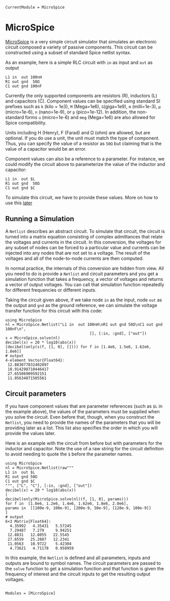 ```@meta
CurrentModule = MicroSpice
```

# MicroSpice

[MicroSpice](https://github.com/tdunning/MicroSpice.jl) is a very
simple circuit simulator that simulates an electronic circuit composed
a variety of passive components. This circuit can be constructed using
a subset of standard Spice netlist syntax.

As an example, here is a simple RLC circuit with `in` as input and `out` as
output

```
L1 in  out 100nH
R1 out gnd  50Ω
C1 out gnd 100nF
```

Currently the only supported components are resistors (R), inductors (L)
and capacitors (C). Component values can be specified using standard SI
prefixes such as `k` (kilo = 1e3), `M` (Mega=1e6), `G`(giga=1e9), `m`
(milli=1e-3), `μ` (micro=1e-6), `n` (nano=1e-9), or `p` (pico=1e-12). In
addition, the non-standard forms `u` (micro=1e-6) and `meg` (Mega=1e6) are
also allowed for Spice compatibility.

Units including H (Henry), F (Farad) and Ω (ohm) are allowed, but are
optional.  If you do use a unit, the unit must match the type of
component. Thus, you can specify the value of a resistor as `50Ω` but
claiming that is the value of a capacitor would be an error.

Component values can also be a reference to a parameter. For instance,
we could modify the circuit above to parameterize the value of the
inductor and capacitor:

```
L1 in  out $L
R1 out gnd  50Ω
C1 out gnd $C
```
To simulate this circuit, we have to provide these values. More on how
to use this [later](#Circuit-parameters)
## Running a Simulation

A `Netlist` describes an abstract circuit. To simulate that circuit,
the circuit is turned into a matrix equation consisting of complex
admittances that relate the voltages and currents in the circuit. In
this conversion, the voltages for any subset of nodes can be forced to
a particular value and currents can be injected into any nodes that
are not set to a voltage.  The result of the voltages and all of the
node-to-node currents are then computed.

In normal practice, the internals of this conversion are hidden from
view.  All you need to do is provide a `Netlist` and circuit
parameters and you get a simulation function that takes a frequency, a
vector of voltages and returns a vector of output voltages. You can
call that simulation function repeatedly for different frequencies or
different inputs.

Taking the circuit given above, if we take node `in` as the input,
node `out` as the output and `gnd` as the ground reference, we can
simulate the voltage transfer function for this circuit with this
code:

```jldoctest; filter = r"(\d*)\.(\d{9})\d+" => s"\1.\2***"
using MicroSpice
nl = MicroSpice.Netlist("L1 in  out 100nH\nR1 out gnd 50Ω\nC1 out gnd 100nF\n",
                                     [], [:in, :gnd], ["out"])
s = MicroSpice.solve(nl)
decibel(x) = 20 * log10(abs(x))
[decibel(only(s(f, [1, 0], []))) for f in [1.4e6, 1.5e6, 1.62e6, 1.8e6]]
# output
4-element Vector{Float64}:
 12.883077832402897
 18.914298710446417
 27.65586909592151
 11.05634871505561
```
## Circuit parameters

If you have component values that are parameter references (such as
`$L` in the example above), the values of the parameters must be
supplied when you solve the circuit. Even before that, though, when
you construct the `Netlist`, you need to provide the names of the
parameters that you will be providing later as a list. This list also
specifies the order in which you will provide the values later.

Here is an example with the circuit from before but with parameters
for the inductor and capacitor. Note the use of a raw string for the
circuit definition to avoid needing to quote the `$` before the
parameter names.

```jldoctest; filter = r"(\d*)\.(\d{9})\d+" => s"\1.\2***"
using MicroSpice
nl = MicroSpice.Netlist(raw"""
L1 in  out $L
R1 out gnd 50Ω
C1 out gnd $C
""", ["L", "C"], [:in, :gnd], ["out"])
decibel(x) = 20 * log10(abs(x))
[ 
decibel(only(MicroSpice.solve(nl)(f, [1, 0], params)))
for f in  [1.0e6, 1.2e6, 1.4e6, 1.62e6, 1.8e6, 2.0e6],
params in  [[100e-9, 100e-9], [200e-9, 50e-9], [120e-9, 100e-9]]
]
# output
6×3 Matrix{Float64}:
  4.35992   4.35431   5.57245
  7.29487   7.279     9.94251
 12.8831   12.8055   22.5545
 27.6559   25.2887   12.2341
 11.0563   10.9722    5.42304
  4.73621   4.71178   0.958959
```
In this example, the `Netlist` is defined and all parameters, inputs
and outputs are bound to symbol names. The circuit parameters are
passed to the `solve` function to get a simulation function and that
function is given the frequency of interest and the circuit inputs to
get the resulting output voltages.

```@index
```

```@autodocs
Modules = [MicroSpice]
```
